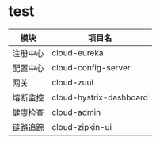 # test
| 模块     | 项目名                  |
| -------- | ----------------------- |
| 注册中心 | cloud-eureka            |
| 配置中心 | cloud-config-server     |
| 网关     | cloud-zuul              |
| 熔断监控 | cloud-hystrix-dashboard |
| 健康检查 | cloud-admin             |
| 链路追踪 | cloud-zipkin-ui         |
